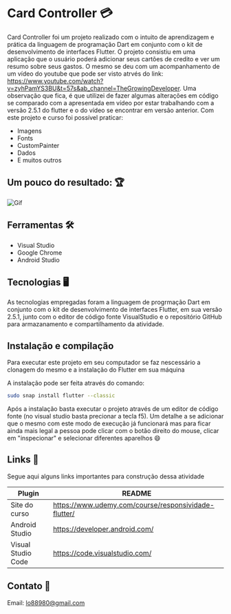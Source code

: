# Card Controller 	:credit_card:

Card Controller foi um projeto realizado com o intuito de aprendizagem e prática da linguagem de programação Dart em conjunto com o kit de desenvolvimento de interfaces Flutter. O projeto consistiu em uma aplicação que o usuário poderá adicionar seus cartões de credito e ver um resumo sobre seus gastos. O mesmo se deu com um acompanhamento de um vídeo do youtube que pode ser visto atrvés do link: https://www.youtube.com/watch?v=zyhPamYS3BU&t=57s&ab_channel=TheGrowingDeveloper. Uma observação que fica, é que utilizei de fazer algumas alterações em código se comparado com a apresentada em vídeo por estar trabalhando com a versão 2.5.1 do flutter e o do vídeo se encontrar em versão anterior. Com este projeto e curso foi possível praticar:

- Imagens
- Fonts
- CustomPainter
- Dados
- E muitos outros


## Um pouco do resultado: :trophy:

![Gif](https://github.com/Leonardo1952/CardController/blob/master/gif.gif)

## Ferramentas :hammer_and_wrench:	

- Visual Studio
- Google Chrome
- Android Studio


## Tecnologias :desktop_computer:

As tecnologias empregadas foram a linguagem de progrmação Dart em conjunto com o kit de desenvolvimento de interfaces Flutter, em sua versão 2.5.1, junto com o editor de código fonte VisualStudio e o repositório GitHub para armazanamento e compartilhamento da atividade.


## Instalação e compilação

Para executar este projeto em seu computador se faz nescessário a clonagem do mesmo e a instalação do Flutter em sua máquina

A instalação pode ser feita através do comando:

```bash
sudo snap install flutter --classic
```
Após a instalação basta executar o projeto através de um editor de código fonte (no visual studio basta precionar a tecla f5). Um detalhe a se adicionar que o mesmo com este modo de execução já funcionará mas para ficar ainda mais legal a pessoa pode clicar com o botão direito do mouse, clicar em "inspecionar" e selecionar diferentes aparelhos :smile:


## Links :link:

Segue aqui alguns links importantes para construção dessa atividade

| Plugin | README |
| ------ | ------ |
| Site do curso | https://www.udemy.com/course/responsividade-flutter/ |
| Android Studio | https://developer.android.com/ |
| Visual Studio Code | https://code.visualstudio.com/ |


## Contato :email:

Email: lo88980@gmail.com
